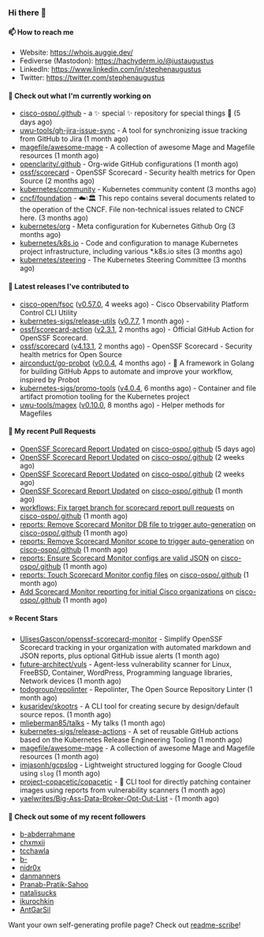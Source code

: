 ### Hi there 👋

#### 📫 How to reach me

- Website: https://whois.auggie.dev/
- Fediverse (Mastodon): https://hachyderm.io/@justaugustus
- LinkedIn: https://www.linkedin.com/in/stephenaugustus
- Twitter: https://twitter.com/stephenaugustus

#### 👷 Check out what I'm currently working on

- [cisco-ospo/.github](https://github.com/cisco-ospo/.github) - a ✨ special ✨ repository for special things 💫 (5 days ago)
- [uwu-tools/gh-jira-issue-sync](https://github.com/uwu-tools/gh-jira-issue-sync) - A tool for synchronizing issue tracking from GitHub to Jira (1 month ago)
- [magefile/awesome-mage](https://github.com/magefile/awesome-mage) - A collection of awesome Mage and Magefile resources (1 month ago)
- [openclarity/.github](https://github.com/openclarity/.github) - Org-wide GitHub configurations (1 month ago)
- [ossf/scorecard](https://github.com/ossf/scorecard) - OpenSSF Scorecard - Security health metrics for Open Source (2 months ago)
- [kubernetes/community](https://github.com/kubernetes/community) - Kubernetes community content (3 months ago)
- [cncf/foundation](https://github.com/cncf/foundation) - ☁️♮🏛 This repo contains several documents related to the operation of the CNCF. File non-technical issues related to CNCF here. (3 months ago)
- [kubernetes/org](https://github.com/kubernetes/org) - Meta configuration for Kubernetes Github Org (3 months ago)
- [kubernetes/k8s.io](https://github.com/kubernetes/k8s.io) - Code and configuration to manage Kubernetes project infrastructure, including various *.k8s.io sites (3 months ago)
- [kubernetes/steering](https://github.com/kubernetes/steering) - The Kubernetes Steering Committee (3 months ago)

#### 🔭 Latest releases I've contributed to

- [cisco-open/fsoc](https://github.com/cisco-open/fsoc) ([v0.57.0](https://github.com/cisco-open/fsoc/releases/tag/v0.57.0), 4 weeks ago) - Cisco Observability Platform Control CLI Utility
- [kubernetes-sigs/release-utils](https://github.com/kubernetes-sigs/release-utils) ([v0.7.7](https://github.com/kubernetes-sigs/release-utils/releases/tag/v0.7.7), 1 month ago) - 
- [ossf/scorecard-action](https://github.com/ossf/scorecard-action) ([v2.3.1](https://github.com/ossf/scorecard-action/releases/tag/v2.3.1), 2 months ago) - Official GitHub Action for OpenSSF Scorecard.
- [ossf/scorecard](https://github.com/ossf/scorecard) ([v4.13.1](https://github.com/ossf/scorecard/releases/tag/v4.13.1), 2 months ago) - OpenSSF Scorecard - Security health metrics for Open Source
- [airconduct/go-probot](https://github.com/airconduct/go-probot) ([v0.0.4](https://github.com/airconduct/go-probot/releases/tag/v0.0.4), 4 months ago) - 🤖 A framework in Golang for building GitHub Apps to automate and improve your workflow, inspired by Probot
- [kubernetes-sigs/promo-tools](https://github.com/kubernetes-sigs/promo-tools) ([v4.0.4](https://github.com/kubernetes-sigs/promo-tools/releases/tag/v4.0.4), 6 months ago) - Container and file artifact promotion tooling for the Kubernetes project
- [uwu-tools/magex](https://github.com/uwu-tools/magex) ([v0.10.0](https://github.com/uwu-tools/magex/releases/tag/v0.10.0), 8 months ago) - Helper methods for Magefiles

#### 🔨 My recent Pull Requests

- [OpenSSF Scorecard Report Updated](https://github.com/cisco-ospo/.github/pull/53) on [cisco-ospo/.github](https://github.com/cisco-ospo/.github) (5 days ago)
- [OpenSSF Scorecard Report Updated](https://github.com/cisco-ospo/.github/pull/47) on [cisco-ospo/.github](https://github.com/cisco-ospo/.github) (2 weeks ago)
- [OpenSSF Scorecard Report Updated](https://github.com/cisco-ospo/.github/pull/45) on [cisco-ospo/.github](https://github.com/cisco-ospo/.github) (2 weeks ago)
- [OpenSSF Scorecard Report Updated](https://github.com/cisco-ospo/.github/pull/40) on [cisco-ospo/.github](https://github.com/cisco-ospo/.github) (1 month ago)
- [workflows: Fix target branch for scorecard report pull requests](https://github.com/cisco-ospo/.github/pull/39) on [cisco-ospo/.github](https://github.com/cisco-ospo/.github) (1 month ago)
- [reports: Remove Scorecard Monitor DB file to trigger auto-generation](https://github.com/cisco-ospo/.github/pull/38) on [cisco-ospo/.github](https://github.com/cisco-ospo/.github) (1 month ago)
- [reports: Remove Scorecard Monitor scope to trigger auto-generation](https://github.com/cisco-ospo/.github/pull/37) on [cisco-ospo/.github](https://github.com/cisco-ospo/.github) (1 month ago)
- [reports: Ensure Scorecard Monitor configs are valid JSON](https://github.com/cisco-ospo/.github/pull/36) on [cisco-ospo/.github](https://github.com/cisco-ospo/.github) (1 month ago)
- [reports: Touch Scorecard Monitor config files](https://github.com/cisco-ospo/.github/pull/35) on [cisco-ospo/.github](https://github.com/cisco-ospo/.github) (1 month ago)
- [Add Scorecard Monitor reporting for initial Cisco organizations](https://github.com/cisco-ospo/.github/pull/34) on [cisco-ospo/.github](https://github.com/cisco-ospo/.github) (1 month ago)

#### ⭐ Recent Stars

- [UlisesGascon/openssf-scorecard-monitor](https://github.com/UlisesGascon/openssf-scorecard-monitor) - Simplify OpenSSF Scorecard tracking in your organization with automated markdown and JSON reports, plus optional GitHub issue alerts (1 month ago)
- [future-architect/vuls](https://github.com/future-architect/vuls) - Agent-less vulnerability scanner for Linux, FreeBSD, Container, WordPress, Programming language libraries, Network devices (1 month ago)
- [todogroup/repolinter](https://github.com/todogroup/repolinter) - Repolinter, The Open Source Repository Linter (1 month ago)
- [kusaridev/skootrs](https://github.com/kusaridev/skootrs) - A CLI tool for creating secure by design/default source repos. (1 month ago)
- [mlieberman85/talks](https://github.com/mlieberman85/talks) - My talks (1 month ago)
- [kubernetes-sigs/release-actions](https://github.com/kubernetes-sigs/release-actions) - A set of reusable GitHub actions based on the Kubernetes Release Engineering Tooling (1 month ago)
- [magefile/awesome-mage](https://github.com/magefile/awesome-mage) - A collection of awesome Mage and Magefile resources (1 month ago)
- [imjasonh/gcpslog](https://github.com/imjasonh/gcpslog) - Lightweight structured logging for Google Cloud using `slog` (1 month ago)
- [project-copacetic/copacetic](https://github.com/project-copacetic/copacetic) - 🧵 CLI tool for directly patching container images using reports from vulnerability scanners (1 month ago)
- [yaelwrites/Big-Ass-Data-Broker-Opt-Out-List](https://github.com/yaelwrites/Big-Ass-Data-Broker-Opt-Out-List) -  (1 month ago)

#### 👯 Check out some of my recent followers

- [b-abderrahmane](https://github.com/b-abderrahmane)
- [chxmxii](https://github.com/chxmxii)
- [tcchawla](https://github.com/tcchawla)
- [b-](https://github.com/b-)
- [nidr0x](https://github.com/nidr0x)
- [danmanners](https://github.com/danmanners)
- [Pranab-Pratik-Sahoo](https://github.com/Pranab-Pratik-Sahoo)
- [natalisucks](https://github.com/natalisucks)
- [ikurochkin](https://github.com/ikurochkin)
- [AntGarSil](https://github.com/AntGarSil)

Want your own self-generating profile page? Check out [readme-scribe](https://github.com/muesli/readme-scribe)!
